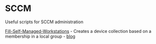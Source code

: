 # SCCM
Useful scripts for SCCM administration

[Fill-Self-Managed-Workstations](Fill-Self-Managed-Workstations) - Creates a device collection based on a membership in a local group - [blog](https://exchange12rocks.org/2014/08/18/sccm-collection-based-on-a-local-group-membership/)
